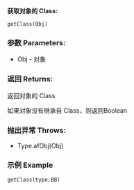 **获取对象的 Class:**

```autohotkey
getClass(Obj)
```

### 参数 Parameters: 

- Obj - 对象

### 返回 Returns: 

返回对象的 Class

如果对象没有继承自 Class，则返回Boolean
### 抛出异常 Throws: 
- Type.afObj(Obj)
### 示例 Example
```autohotkey
getClass(type.BB)
```